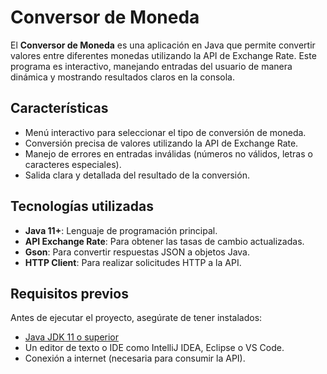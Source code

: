 # Conversor de Moneda

El **Conversor de Moneda** es una aplicación en Java que permite convertir valores entre diferentes monedas utilizando la API de Exchange Rate. Este programa es interactivo, manejando entradas del usuario de manera dinámica y mostrando resultados claros en la consola.

## Características

- Menú interactivo para seleccionar el tipo de conversión de moneda.
- Conversión precisa de valores utilizando la API de Exchange Rate.
- Manejo de errores en entradas inválidas (números no válidos, letras o caracteres especiales).
- Salida clara y detallada del resultado de la conversión.

## Tecnologías utilizadas

- **Java 11+**: Lenguaje de programación principal.
- **API Exchange Rate**: Para obtener las tasas de cambio actualizadas.
- **Gson**: Para convertir respuestas JSON a objetos Java.
- **HTTP Client**: Para realizar solicitudes HTTP a la API.

## Requisitos previos

Antes de ejecutar el proyecto, asegúrate de tener instalados:

- [Java JDK 11 o superior](https://www.oracle.com/java/technologies/javase-jdk11-downloads.html)
- Un editor de texto o IDE como IntelliJ IDEA, Eclipse o VS Code.
- Conexión a internet (necesaria para consumir la API).

